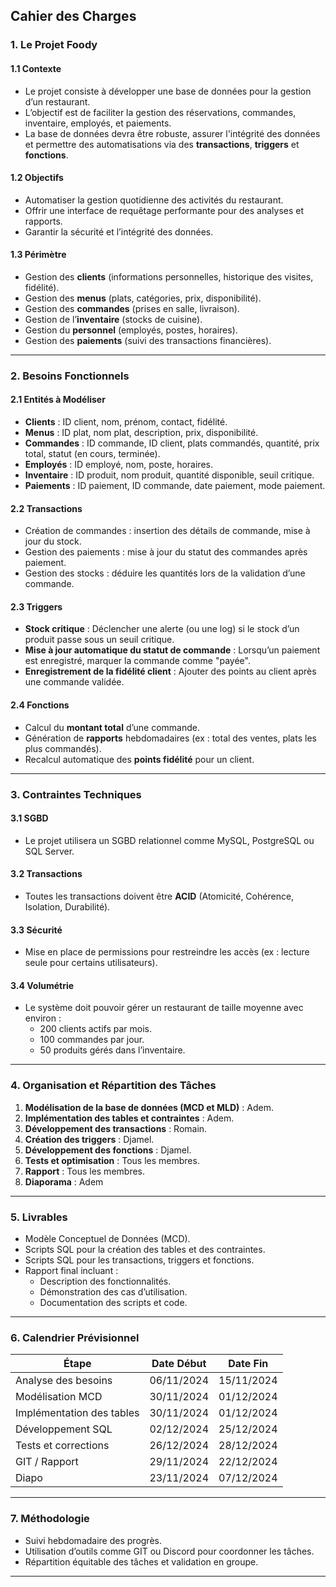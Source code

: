 ## **Cahier des Charges**
### **1. Le Projet Foody**
#### **1.1 Contexte**
- Le projet consiste à développer une base de données pour la gestion d’un restaurant.
- L’objectif est de faciliter la gestion des réservations, commandes, inventaire, employés, et paiements.
- La base de données devra être robuste, assurer l'intégrité des données et permettre des automatisations via des **transactions**, **triggers** et **fonctions**.

#### **1.2 Objectifs**
- Automatiser la gestion quotidienne des activités du restaurant.
- Offrir une interface de requêtage performante pour des analyses et rapports.
- Garantir la sécurité et l’intégrité des données.

#### **1.3 Périmètre**
- Gestion des **clients** (informations personnelles, historique des visites, fidélité).
- Gestion des **menus** (plats, catégories, prix, disponibilité).
- Gestion des **commandes** (prises en salle, livraison).
- Gestion de l’**inventaire** (stocks de cuisine).
- Gestion du **personnel** (employés, postes, horaires).
- Gestion des **paiements** (suivi des transactions financières).

---

### **2. Besoins Fonctionnels**
#### **2.1 Entités à Modéliser**
- **Clients** : ID client, nom, prénom, contact, fidélité.
- **Menus** : ID plat, nom plat, description, prix, disponibilité.
- **Commandes** : ID commande, ID client, plats commandés, quantité, prix total, statut (en cours, terminée).
- **Employés** : ID employé, nom, poste, horaires.
- **Inventaire** : ID produit, nom produit, quantité disponible, seuil critique.
- **Paiements** : ID paiement, ID commande, date paiement, mode paiement.

#### **2.2 Transactions**
- Création de commandes : insertion des détails de commande, mise à jour du stock.
- Gestion des paiements : mise à jour du statut des commandes après paiement.
- Gestion des stocks : déduire les quantités lors de la validation d’une commande.

#### **2.3 Triggers**
- **Stock critique** : Déclencher une alerte (ou une log) si le stock d’un produit passe sous un seuil critique.
- **Mise à jour automatique du statut de commande** : Lorsqu’un paiement est enregistré, marquer la commande comme "payée".
- **Enregistrement de la fidélité client** : Ajouter des points au client après une commande validée.

#### **2.4 Fonctions**
- Calcul du **montant total** d’une commande.
- Génération de **rapports** hebdomadaires (ex : total des ventes, plats les plus commandés).
- Recalcul automatique des **points fidélité** pour un client.

---

### **3. Contraintes Techniques**
#### **3.1 SGBD**
- Le projet utilisera un SGBD relationnel comme MySQL, PostgreSQL ou SQL Server.

#### **3.2 Transactions**
- Toutes les transactions doivent être **ACID** (Atomicité, Cohérence, Isolation, Durabilité).

#### **3.3 Sécurité**
- Mise en place de permissions pour restreindre les accès (ex : lecture seule pour certains utilisateurs).

#### **3.4 Volumétrie**
- Le système doit pouvoir gérer un restaurant de taille moyenne avec environ :
  - 200 clients actifs par mois.
  - 100 commandes par jour.
  - 50 produits gérés dans l’inventaire.

---

### **4. Organisation et Répartition des Tâches**
1. **Modélisation de la base de données (MCD et MLD)** : Adem.
2. **Implémentation des tables et contraintes** : Adem.
3. **Développement des transactions** : Romain.
4. **Création des triggers** : Djamel.
5. **Développement des fonctions** : Djamel.
6. **Tests et optimisation** : Tous les membres.
7. **Rapport** : Tous les membres.
8. **Diaporama** : Adem

---

### **5. Livrables**
- Modèle Conceptuel de Données (MCD).
- Scripts SQL pour la création des tables et des contraintes.
- Scripts SQL pour les transactions, triggers et fonctions.
- Rapport final incluant :
  - Description des fonctionnalités.
  - Démonstration des cas d’utilisation.
  - Documentation des scripts et code.

---

### **6. Calendrier Prévisionnel**
| Étape                      | Date Début   | Date Fin      |
|----------------------------|--------------|---------------|
| Analyse des besoins        | 06/11/2024   | 15/11/2024    |
| Modélisation MCD           | 30/11/2024   | 01/12/2024    |
| Implémentation des tables  | 30/11/2024   | 01/12/2024    |
| Développement SQL          | 02/12/2024   | 25/12/2024    |
| Tests et corrections       | 26/12/2024   | 28/12/2024    |
| GIT / Rapport              | 29/11/2024   | 22/12/2024    |
| Diapo                      | 23/11/2024   | 07/12/2024    |

---

### **7. Méthodologie**
- Suivi hebdomadaire des progrès.
- Utilisation d’outils comme GIT ou Discord pour coordonner les tâches.
- Répartition équitable des tâches et validation en groupe.

---
